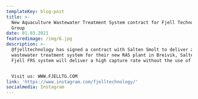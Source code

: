 ```yaml
---
templateKey: blog-post
title: >-
  New Aquaculture Wastewater Treatment System contract for Fjell Technology
  Group
date: 01.03.2021
featuredimage: /img/6.jpg
description: >-
  @fjelltechnology has signed a contract with Salten Smolt to deliver a complete
  wastewater treatment system for their new RAS plant in Breivik, Salten. The
  Fjell FRS system will deliver a high capture rate without the use of polymers.


  Visit us: WWW.FJELLTG.COM
link: 'https://www.instagram.com/fjelltechnology/'
socialmedia: Instagram
---
```


